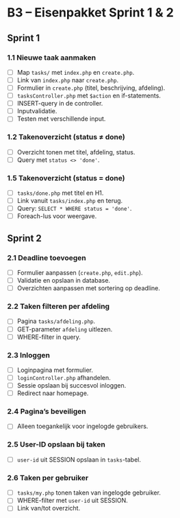 # B3 – Eisenpakket Sprint 1 & 2

## Sprint 1

### 1.1 Nieuwe taak aanmaken
- [ ] Map `tasks/` met `index.php` en `create.php`.
- [ ] Link van `index.php` naar `create.php`.
- [ ] Formulier in `create.php` (titel, beschrijving, afdeling).
- [ ] `tasksController.php` met `$action` en if-statements.
- [ ] INSERT-query in de controller.
- [ ] Inputvalidatie.
- [ ] Testen met verschillende input.

### 1.2 Takenoverzicht (status ≠ done)
- [ ] Overzicht tonen met titel, afdeling, status.
- [ ] Query met `status <> 'done'`.

### 1.5 Takenoverzicht (status = done)
- [ ] `tasks/done.php` met titel en H1.
- [ ] Link vanuit `tasks/index.php` en terug.
- [ ] Query: `SELECT * WHERE status = 'done'`.
- [ ] Foreach-lus voor weergave.

## Sprint 2

### 2.1 Deadline toevoegen
- [ ] Formulier aanpassen (`create.php`, `edit.php`).
- [ ] Validatie en opslaan in database.
- [ ] Overzichten aanpassen met sortering op deadline.

### 2.2 Taken filteren per afdeling
- [ ] Pagina `tasks/afdeling.php`.
- [ ] GET-parameter `afdeling` uitlezen.
- [ ] WHERE-filter in query.

### 2.3 Inloggen
- [ ] Loginpagina met formulier.
- [ ] `loginController.php` afhandelen.
- [ ] Sessie opslaan bij succesvol inloggen.
- [ ] Redirect naar homepage.

### 2.4 Pagina’s beveiligen
- [ ] Alleen toegankelijk voor ingelogde gebruikers.

### 2.5 User-ID opslaan bij taken
- [ ] `user-id` uit SESSION opslaan in `tasks`-tabel.

### 2.6 Taken per gebruiker
- [ ] `tasks/my.php` tonen taken van ingelogde gebruiker.
- [ ] WHERE-filter met `user-id` uit SESSION.
- [ ] Link van/tot overzicht.
